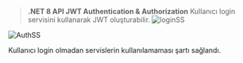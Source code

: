 > **.NET 8 API  JWT Authentication & Authorization**
Kullanıcı login servisini kullanarak JWT oluşturabilir.
![loginSS](https://github.com/muratcanclb/LoginJwtApi/assets/48048843/34d47342-f232-4c7c-bc10-a518c464c102)


![AuthSS](https://github.com/muratcanclb/LoginJwtApi/assets/48048843/d546f9b9-89ac-4d2c-aaa8-96db740e027d)

Kullanıcı login olmadan servislerin kullanılamaması şartı sağlandı.
